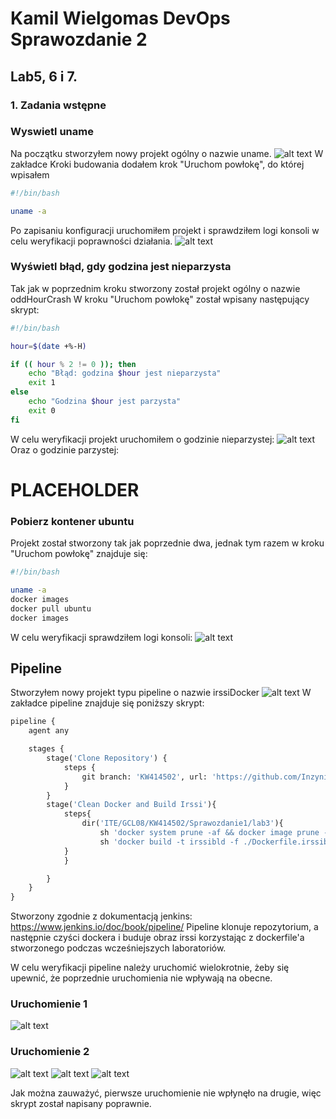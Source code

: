 # Kamil Wielgomas DevOps Sprawozdanie 2
## Lab5, 6 i 7.

### 1. Zadania wstępne

### Wyswietl uname
Na początku stworzyłem nowy projekt ogólny o nazwie uname.
![alt text](lab5/1.png)
W zakładce Kroki budowania dodałem krok "Uruchom powłokę", do której wpisałem
```sh
#!/bin/bash

uname -a
```
Po zapisaniu konfiguracji uruchomiłem projekt i sprawdziłem logi konsoli w celu weryfikacji poprawności działania.
![alt text](lab5/2.png)

### Wyświetl błąd, gdy godzina jest nieparzysta
Tak jak w poprzednim kroku stworzony został projekt ogólny o nazwie oddHourCrash
W kroku "Uruchom powłokę" został wpisany następujący skrypt:
```bash
#!/bin/bash

hour=$(date +%-H)

if (( hour % 2 != 0 )); then
    echo "Błąd: godzina $hour jest nieparzysta"
    exit 1
else
    echo "Godzina $hour jest parzysta"
    exit 0
fi
```
W celu weryfikacji projekt uruchomiłem o godzinie nieparzystej:
![alt text](lab5/3.png)
Oraz o godzinie parzystej:
# PLACEHOLDER

### Pobierz kontener ubuntu
Projekt został stworzony tak jak poprzednie dwa, jednak tym razem w kroku "Uruchom powłokę" znajduje się:
```sh
#!/bin/bash

uname -a
docker images
docker pull ubuntu
docker images
```
W celu weryfikacji sprawdziłem logi konsoli:
![alt text](lab5/4.png)

## Pipeline
Stworzyłem nowy projekt typu pipeline o nazwie irssiDocker
![alt text](lab5/5.png)
W zakładce pipeline znajduje się poniższy skrypt:
```Dockerfile
pipeline {
    agent any

    stages {
        stage('Clone Repository') {
            steps {
                git branch: 'KW414502', url: 'https://github.com/InzynieriaOprogramowaniaAGH/MDO2025_INO.git'
            }
        }
        stage('Clean Docker and Build Irssi'){
            steps{
                dir('ITE/GCL08/KW414502/Sprawozdanie1/lab3'){
                    sh 'docker system prune -af && docker image prune -af && docker system prune -af --volumes && docker system df'
                    sh 'docker build -t irssibld -f ./Dockerfile.irssibld .'
            } 
            }

        }
    }
}

```
Stworzony zgodnie z dokumentacją jenkins: https://www.jenkins.io/doc/book/pipeline/
Pipeline klonuje repozytorium, a następnie czyści dockera i buduje obraz irssi korzystając z dockerfile'a stworzonego podczas wcześniejszych laboratoriów.

W celu weryfikacji pipeline należy uruchomić wielokrotnie, żeby się upewnić, że poprzednie uruchomienia nie wpływają na obecne.

### Uruchomienie 1
![alt text](lab5/6.png)
### Uruchomienie 2
![alt text](lab5/7.png)
![alt text](lab5/8.png)
![alt text](lab5/9.png)

Jak można zauważyć, pierwsze uruchomienie nie wpłynęło na drugie, więc skrypt został napisany poprawnie.



